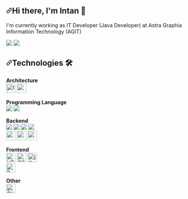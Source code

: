  <article class="markdown-body entry-content container-lg f5" itemprop="text"><h1 dir="auto"><a id="user-content-hi-there-im-malvin-" class="anchor" aria-hidden="true" href="#hi-there-im-malvin-"><svg class="octicon octicon-link" viewBox="0 0 16 16" version="1.1" width="16" height="16" aria-hidden="true"><path fill-rule="evenodd" d="M7.775 3.275a.75.75 0 001.06 1.06l1.25-1.25a2 2 0 112.83 2.83l-2.5 2.5a2 2 0 01-2.83 0 .75.75 0 00-1.06 1.06 3.5 3.5 0 004.95 0l2.5-2.5a3.5 3.5 0 00-4.95-4.95l-1.25 1.25zm-4.69 9.64a2 2 0 010-2.83l2.5-2.5a2 2 0 012.83 0 .75.75 0 001.06-1.06 3.5 3.5 0 00-4.95 0l-2.5 2.5a3.5 3.5 0 004.95 4.95l1.25-1.25a.75.75 0 00-1.06-1.06l-1.25 1.25a2 2 0 01-2.83 0z"></path></svg></a>Hi there, I'm Intan <g-emoji class="g-emoji" alias="wave" fallback-src="https://github.githubassets.com/images/icons/emoji/unicode/1f44b.png">👋</g-emoji></h1>


I'm currently working as IT Developer (Java Developer) at Astra Graphia Information Technology (AGIT)

<p align="left" dir="auto">
  <a href="mailto:intaniryanti.if13@gmail.com"><img src="https://camo.githubusercontent.com/2e31b0d0e07e5431ee3f85689b488016d52a4fb97e523ae497023a9746e2e52e/68747470733a2f2f696d672e736869656c64732e696f2f62616467652f676d61696c2d2532334431343833362e7376673f267374796c653d666f722d7468652d6261646765266c6f676f3d676d61696c266c6f676f436f6c6f723d7768697465" data-canonical-src="https://img.shields.io/badge/gmail-%23D14836.svg?&amp;style=for-the-badge&amp;logo=gmail&amp;logoColor=white" style="max-width: 100%;"></a>
  <a href="https://www.linkedin.com/in/intan-iryanti-ba9349140/" rel="nofollow"><img src="https://camo.githubusercontent.com/a493f6833f99fb3c85788d6d9305e6b7a42b838e5ee5d138fd9a8214a7e77472/68747470733a2f2f696d672e736869656c64732e696f2f62616467652f6c696e6b6564696e2d2532333030373742352e7376673f267374796c653d666f722d7468652d6261646765266c6f676f3d6c696e6b6564696e266c6f676f436f6c6f723d7768697465" data-canonical-src="https://img.shields.io/badge/linkedin-%230077B5.svg?&amp;style=for-the-badge&amp;logo=linkedin&amp;logoColor=white" style="max-width: 100%;"></a>
</p><p dir="auto">
</p>

<h1 dir="auto"><a id="user-content-technologies-" class="anchor" aria-hidden="true" href="#technologies-"><svg class="octicon octicon-link" viewBox="0 0 16 16" version="1.1" width="16" height="16" aria-hidden="true"><path fill-rule="evenodd" d="M7.775 3.275a.75.75 0 001.06 1.06l1.25-1.25a2 2 0 112.83 2.83l-2.5 2.5a2 2 0 01-2.83 0 .75.75 0 00-1.06 1.06 3.5 3.5 0 004.95 0l2.5-2.5a3.5 3.5 0 00-4.95-4.95l-1.25 1.25zm-4.69 9.64a2 2 0 010-2.83l2.5-2.5a2 2 0 012.83 0 .75.75 0 001.06-1.06 3.5 3.5 0 00-4.95 0l-2.5 2.5a3.5 3.5 0 004.95 4.95l1.25-1.25a.75.75 0 00-1.06-1.06l-1.25 1.25a2 2 0 01-2.83 0z"></path></svg></a>Technologies <g-emoji class="g-emoji" alias="hammer_and_wrench" fallback-src="https://github.githubassets.com/images/icons/emoji/unicode/1f6e0.png">🛠</g-emoji></h1>
<p dir="auto">
  <b>Architecture</b>
  <br>
  <a target="_blank" rel="noopener noreferrer" href="https://camo.githubusercontent.com/bf78f0ac5a01d1a54bca3773c40e5bf309116d730751758aea1c030a34adbca7/68747470733a2f2f696d672e736869656c64732e696f2f62616467652f4c696e75782d4643433632343f6c6f676f3d6c696e7578266c6f676f436f6c6f723d626c61636b"><img alt="linux" src="https://camo.githubusercontent.com/bf78f0ac5a01d1a54bca3773c40e5bf309116d730751758aea1c030a34adbca7/68747470733a2f2f696d672e736869656c64732e696f2f62616467652f4c696e75782d4643433632343f6c6f676f3d6c696e7578266c6f676f436f6c6f723d626c61636b" height="25" data-canonical-src="https://img.shields.io/badge/Linux-FCC624?logo=linux&amp;logoColor=black" style="max-width: 100%;"></a>
  <a target="_blank" rel="noopener noreferrer" href="https://camo.githubusercontent.com/e76810b1219a4119762aa51e24ddca52cf92c42a756d5a6989326bd9b463fd8f/68747470733a2f2f696d672e736869656c64732e696f2f62616467652f6170616368652d2532334434323032392e7376673f6c6f676f3d617061636865266c6f676f436f6c6f723d7768697465"><img alt="apache" src="https://camo.githubusercontent.com/e76810b1219a4119762aa51e24ddca52cf92c42a756d5a6989326bd9b463fd8f/68747470733a2f2f696d672e736869656c64732e696f2f62616467652f6170616368652d2532334434323032392e7376673f6c6f676f3d617061636865266c6f676f436f6c6f723d7768697465" height="25" data-canonical-src="https://img.shields.io/badge/apache-%23D42029.svg?logo=apache&amp;logoColor=white" style="max-width: 100%;"></a>
  </p>
  
  
<p dir="auto">
  <b>Programming Language</b>
  <br>
 <img src="https://img.shields.io/badge/Java-ED8B00?style=for-the-badge&logo=java&logoColor=white" />
 <img src="https://img.shields.io/badge/PHP-777BB4?style=for-the-badge&logo=php&logoColor=white" />
  </p>
  
<p dir="auto">
  <b>Backend</b>
  <br>
 <img src="https://img.shields.io/badge/Laravel-FF2D20?style=for-the-badge&logo=laravel&logoColor=white" />
 <img src="https://img.shields.io/badge/Spring-6DB33F?style=for-the-badge&logo=spring&logoColor=white" />
 <img src="https://img.shields.io/badge/Spring_Boot-F2F4F9?style=for-the-badge&logo=spring-boot" />
 <img src="https://img.shields.io/badge/Hibernate-59666C?style=for-the-badge&logo=Hibernate&logoColor=white" />
 <br>
  <a target="_blank" rel="noopener noreferrer" href="https://camo.githubusercontent.com/81a2bc4f0a3f94c97da1d2381dc386824f0281ebd9c0ec28a6b7f6da4f957b39/68747470733a2f2f696d672e736869656c64732e696f2f62616467652f4d7953514c2d3030303030463f6c6f676f3d6d7973716c266c6f676f436f6c6f723d7768697465"><img alt="mysql" src="https://camo.githubusercontent.com/81a2bc4f0a3f94c97da1d2381dc386824f0281ebd9c0ec28a6b7f6da4f957b39/68747470733a2f2f696d672e736869656c64732e696f2f62616467652f4d7953514c2d3030303030463f6c6f676f3d6d7973716c266c6f676f436f6c6f723d7768697465" height="25" data-canonical-src="https://img.shields.io/badge/MySQL-00000F?logo=mysql&amp;logoColor=white" style="max-width: 100%;"></a>
  <a target="_blank" rel="noopener noreferrer" href="https://camo.githubusercontent.com/ca899757f1ec7a0aaf5f41f509a8cd895f67bd6fce08cbc4ef0d738cfe47a5f8/68747470733a2f2f696d672e736869656c64732e696f2f62616467652f4f7261636c652d4638303030303f6c6f676f3d6f7261636c65266c6f676f436f6c6f723d626c61636b"><img alt="oracle" src="https://camo.githubusercontent.com/ca899757f1ec7a0aaf5f41f509a8cd895f67bd6fce08cbc4ef0d738cfe47a5f8/68747470733a2f2f696d672e736869656c64732e696f2f62616467652f4f7261636c652d4638303030303f6c6f676f3d6f7261636c65266c6f676f436f6c6f723d626c61636b" height="25" data-canonical-src="https://img.shields.io/badge/Oracle-F80000?logo=oracle&amp;logoColor=black" style="max-width: 100%;"></a>
  <a target="_blank" rel="noopener noreferrer" href="https://camo.githubusercontent.com/c1f12dfa19ad9b75a077563d15f50c3775b5427804a8bb7c706e4a1a9fa85444/68747470733a2f2f696d672e736869656c64732e696f2f62616467652f506f737467726553514c2d3331363139323f6c6f676f3d706f737467726573716c266c6f676f436f6c6f723d7768697465"><img alt="postgre" src="https://camo.githubusercontent.com/c1f12dfa19ad9b75a077563d15f50c3775b5427804a8bb7c706e4a1a9fa85444/68747470733a2f2f696d672e736869656c64732e696f2f62616467652f506f737467726553514c2d3331363139323f6c6f676f3d706f737467726573716c266c6f676f436f6c6f723d7768697465" height="25" data-canonical-src="https://img.shields.io/badge/PostgreSQL-316192?logo=postgresql&amp;logoColor=white" style="max-width: 100%;"></a>
</p>
<p dir="auto">
  <b>Frontend</b>
  <br>
  <a target="_blank" rel="noopener noreferrer" href="https://camo.githubusercontent.com/abcb2d8365dc291062b0a73ef91f79cb6477ceec8bbeffe915e0a05745990590/68747470733a2f2f696d672e736869656c64732e696f2f62616467652f48544d4c352d3238324333343f6c6f676f3d68746d6c35266c6f676f436f6c6f723d453334463236"><img src="https://camo.githubusercontent.com/abcb2d8365dc291062b0a73ef91f79cb6477ceec8bbeffe915e0a05745990590/68747470733a2f2f696d672e736869656c64732e696f2f62616467652f48544d4c352d3238324333343f6c6f676f3d68746d6c35266c6f676f436f6c6f723d453334463236" alt="HTML5 logo" title="HTML5" height="25" data-canonical-src="https://img.shields.io/badge/HTML5-282C34?logo=html5&amp;logoColor=E34F26" style="max-width: 100%;"></a>
  <a target="_blank" rel="noopener noreferrer" href="https://camo.githubusercontent.com/46f09b916649197f9fa990eb89256d5b50fd732580bafb0471c2d72333e689e5/68747470733a2f2f696d672e736869656c64732e696f2f62616467652f4353532d3238324333343f6c6f676f3d63737333266c6f676f436f6c6f723d313537324236"><img src="https://camo.githubusercontent.com/46f09b916649197f9fa990eb89256d5b50fd732580bafb0471c2d72333e689e5/68747470733a2f2f696d672e736869656c64732e696f2f62616467652f4353532d3238324333343f6c6f676f3d63737333266c6f676f436f6c6f723d313537324236" alt="CSS3 logo" title="CSS3" height="25" data-canonical-src="https://img.shields.io/badge/CSS-282C34?logo=css3&amp;logoColor=1572B6" style="max-width: 100%;"></a>
  <a target="_blank" rel="noopener noreferrer" href="https://camo.githubusercontent.com/ddda504b674a95e33c844285a8ef96dc69a07baa262b049356658f4f9c8be96d/68747470733a2f2f696d672e736869656c64732e696f2f62616467652f6a71756572792d2532333037363941442e7376673f6c6f676f3d6a7175657279266c6f676f436f6c6f723d7768697465"><img alt="jQuery" src="https://camo.githubusercontent.com/ddda504b674a95e33c844285a8ef96dc69a07baa262b049356658f4f9c8be96d/68747470733a2f2f696d672e736869656c64732e696f2f62616467652f6a71756572792d2532333037363941442e7376673f6c6f676f3d6a7175657279266c6f676f436f6c6f723d7768697465" height="25" data-canonical-src="https://img.shields.io/badge/jquery-%230769AD.svg?logo=jquery&amp;logoColor=white" style="max-width: 100%;"></a>
  <br>
  <a target="_blank" rel="noopener noreferrer" href="https://camo.githubusercontent.com/74d581652d59aa5ce3700c82c2fa4b6b085093105f4f67b826908240c0dd1eb8/68747470733a2f2f696d672e736869656c64732e696f2f62616467652f626f6f7473747261702d2532333536334437432e7376673f6c6f676f3d626f6f747374726170266c6f676f436f6c6f723d7768697465"><img alt="Bootstrap" src="https://camo.githubusercontent.com/74d581652d59aa5ce3700c82c2fa4b6b085093105f4f67b826908240c0dd1eb8/68747470733a2f2f696d672e736869656c64732e696f2f62616467652f626f6f7473747261702d2532333536334437432e7376673f6c6f676f3d626f6f747374726170266c6f676f436f6c6f723d7768697465" height="25" data-canonical-src="https://img.shields.io/badge/bootstrap-%23563D7C.svg?logo=bootstrap&amp;logoColor=white" style="max-width: 100%;"></a>
</p>
<p dir="auto">
  <b>Other</b>
  <br>
  <a target="_blank" rel="noopener noreferrer" href="https://camo.githubusercontent.com/d638e91d72f72579eed17abaa515c0910ab8b1888a481a0119168fe6c626272b/68747470733a2f2f696d672e736869656c64732e696f2f62616467652f6769742d2532334630353033332e7376673f6c6f676f3d676974266c6f676f436f6c6f723d7768697465"><img alt="Git" src="https://camo.githubusercontent.com/d638e91d72f72579eed17abaa515c0910ab8b1888a481a0119168fe6c626272b/68747470733a2f2f696d672e736869656c64732e696f2f62616467652f6769742d2532334630353033332e7376673f6c6f676f3d676974266c6f676f436f6c6f723d7768697465" height="25" data-canonical-src="https://img.shields.io/badge/git-%23F05033.svg?logo=git&amp;logoColor=white" style="max-width: 100%;"></a>
  </p>

<!--
**intaniryantiii/intaniryantiii** is a ✨ _special_ ✨ repository because its `README.md` (this file) appears on your GitHub profile.

Here are some ideas to get you started:

- 🔭 I’m currently working on ...
- 🌱 I’m currently learning ...
- 👯 I’m looking to collaborate on ...
- 🤔 I’m looking for help with ...
- 💬 Ask me about ...
- 📫 How to reach me: ...
- 😄 Pronouns: ...
- ⚡ Fun fact: ...
-->

